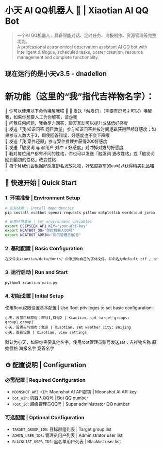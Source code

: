 # 小天 AI QQ机器人 🤖 | Xiaotian AI QQ Bot

> 一个AI QQ机器人，具备智能对话、定时任务、海报制作、资源管理等完整功能。  
> A professional astronomical observation assistant AI QQ bot with intelligent dialogue, scheduled tasks, poster creation, resource management and complete functionality.


## 现在运行的是小天v3.5 - dnadelion 
# 新功能（这里的“我”指代吉祥物名字）：
🌸 你可以使用以下命令唤醒我喵 🌸
🐣 发送「触发词」（需要有逗号才可以）唤醒我，如果你想要人工为你解答，请@我  
🧸 问我任何问题，我会尽力回答，聊天互动可以提升或降低好感度  
🎀 发送「我 知识问答 题目数量」参与知识问答并按时间逻辑获得巨额好感度；如果参与人数大于3，即使回答错误，好感度也不会下降哦  
🎀 发送「我 案件还原」参与案件推理并获得200好感度  
🍭 发送「触发词 与 @用户 对冲 n 好感度」对冲掉对方的好感度  
🐰 我对每位用户都有不同的性格，你也可以发送「触发词 更改性格」或「触发词 回到最初的性格」改变性格  
💖 每个月我们会根据好感度排名发放礼物，好感度靠前的uu可以获得精美礼品喵  
## 🚀 快速开始 | Quick Start

### 1. 环境准备 | Environment Setup
```bash
# 安装依赖 | Install dependencies
pip install ncatbot openai requests pillow matplotlib wordcloud jieba

# 设置环境变量 | Set environment variables
export DEEPSEEK_API_KEY="your-api-key"
export NCATBOT_QQ="你的机器人QQ号"
export NCATBOT_ADMIN="你的管理员QQ号"
```

### 2. 基础配置 | Basic Configuration
```python
在文件夹xiaotian/data/fonts/ 中添加你自己的字体文件，并命名为default.ttf , text.TTF , art.TTF , ciyun.TTF
```


### 3. 运行启动 | Run and Start
```bash
python3 xiaotian_main.py
```

### 4. 初始设置 | Initial Setup
使用Root权限设置基本配置 | Use Root privileges to set basic configuration:
```
小天，设置目标群组：群号1,群号2 | Xiaotian, set target groups: group1,group2
小天，设置天气城市：北京 | Xiaotian, set weather city: Beijing  
小天，查看设置 | Xiaotian, view settings
```
默认为小天，如果你需要其他名字，使用root管理员账号发送set：吉祥物名称 原始性格 海报名字 竞答名字
## ⚙️ 配置说明 | Configuration

### 必需配置 | Required Configuration
- `MOONSHOT_API_KEY`: Moonshot AI API密钥 | Moonshot AI API key
- `bot_uin`: 机器人QQ号 | Bot QQ number
- `root_id`: 超级管理员QQ号 | Super administrator QQ number

### 可选配置 | Optional Configuration
- `TARGET_GROUP_IDS`: 目标群组列表 | Target group list
- `ADMIN_USER_IDS`: 管理员用户列表 | Administrator user list
- `BLACKLIST_USER_IDS`: 黑名单用户列表 | Blacklist user list
